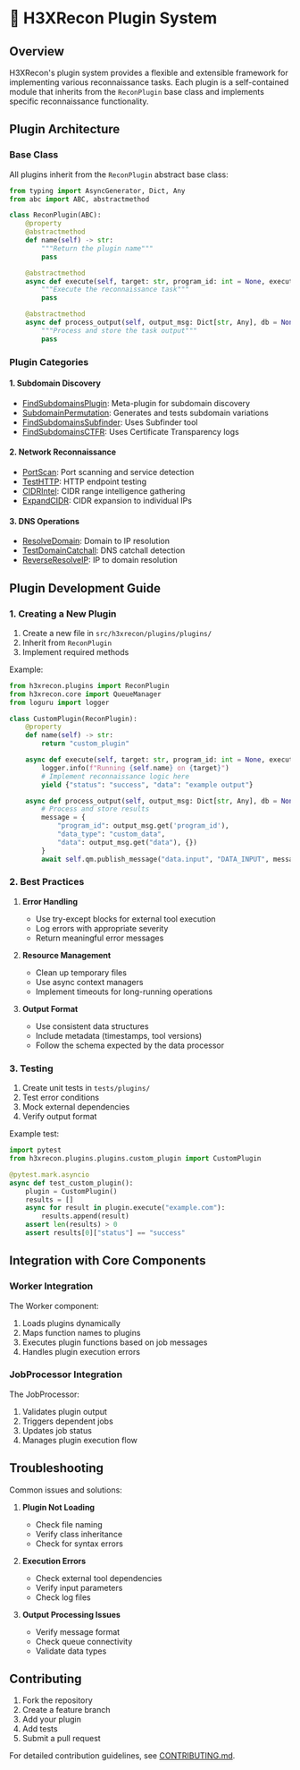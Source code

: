 # 🔌 H3XRecon Plugin System

## Overview

H3XRecon's plugin system provides a flexible and extensible framework for implementing various reconnaissance tasks. Each plugin is a self-contained module that inherits from the `ReconPlugin` base class and implements specific reconnaissance functionality.

## Plugin Architecture

### Base Class

All plugins inherit from the `ReconPlugin` abstract base class:

```python
from typing import AsyncGenerator, Dict, Any
from abc import ABC, abstractmethod

class ReconPlugin(ABC):
    @property
    @abstractmethod
    def name(self) -> str:
        """Return the plugin name"""
        pass

    @abstractmethod
    async def execute(self, target: str, program_id: int = None, execution_id: str = None) -> AsyncGenerator[Dict[str, Any], None]:
        """Execute the reconnaissance task"""
        pass

    @abstractmethod
    async def process_output(self, output_msg: Dict[str, Any], db = None) -> Dict[str, Any]:
        """Process and store the task output"""
        pass
```

### Plugin Categories

#### 1. Subdomain Discovery
- [FindSubdomainsPlugin](#findsubdomainsplugin): Meta-plugin for subdomain discovery
- [SubdomainPermutation](#subdomainpermutation): Generates and tests subdomain variations
- [FindSubdomainsSubfinder](#findsubdomainssubfinder): Uses Subfinder tool
- [FindSubdomainsCTFR](#findsubdomainsctfr): Uses Certificate Transparency logs

#### 2. Network Reconnaissance
- [PortScan](#portscan): Port scanning and service detection
- [TestHTTP](#testhttp): HTTP endpoint testing
- [CIDRIntel](#cidrintel): CIDR range intelligence gathering
- [ExpandCIDR](#expandcidr): CIDR expansion to individual IPs

#### 3. DNS Operations
- [ResolveDomain](#resolvedomain): Domain to IP resolution
- [TestDomainCatchall](#testdomaincatchall): DNS catchall detection
- [ReverseResolveIP](#reverseresolveip): IP to domain resolution

## Plugin Development Guide

### 1. Creating a New Plugin

1. Create a new file in `src/h3xrecon/plugins/plugins/`
2. Inherit from `ReconPlugin`
3. Implement required methods

Example:
```python
from h3xrecon.plugins import ReconPlugin
from h3xrecon.core import QueueManager
from loguru import logger

class CustomPlugin(ReconPlugin):
    @property
    def name(self) -> str:
        return "custom_plugin"

    async def execute(self, target: str, program_id: int = None, execution_id: str = None):
        logger.info(f"Running {self.name} on {target}")
        # Implement reconnaissance logic here
        yield {"status": "success", "data": "example output"}

    async def process_output(self, output_msg: Dict[str, Any], db = None):
        # Process and store results
        message = {
            "program_id": output_msg.get('program_id'),
            "data_type": "custom_data",
            "data": output_msg.get("data"), {})
        }
        await self.qm.publish_message("data.input", "DATA_INPUT", message)
```

### 2. Best Practices

1. **Error Handling**
   - Use try-except blocks for external tool execution
   - Log errors with appropriate severity
   - Return meaningful error messages

2. **Resource Management**
   - Clean up temporary files
   - Use async context managers
   - Implement timeouts for long-running operations

3. **Output Format**
   - Use consistent data structures
   - Include metadata (timestamps, tool versions)
   - Follow the schema expected by the data processor

### 3. Testing

1. Create unit tests in `tests/plugins/`
2. Test error conditions
3. Mock external dependencies
4. Verify output format

Example test:
```python
import pytest
from h3xrecon.plugins.plugins.custom_plugin import CustomPlugin

@pytest.mark.asyncio
async def test_custom_plugin():
    plugin = CustomPlugin()
    results = []
    async for result in plugin.execute("example.com"):
        results.append(result)
    assert len(results) > 0
    assert results[0]["status"] == "success"
```

## Integration with Core Components

### Worker Integration

The Worker component:
1. Loads plugins dynamically
2. Maps function names to plugins
3. Executes plugin functions based on job messages
4. Handles plugin execution errors

### JobProcessor Integration

The JobProcessor:
1. Validates plugin output
2. Triggers dependent jobs
3. Updates job status
4. Manages plugin execution flow

## Troubleshooting

Common issues and solutions:

1. **Plugin Not Loading**
   - Check file naming
   - Verify class inheritance
   - Check for syntax errors

2. **Execution Errors**
   - Check external tool dependencies
   - Verify input parameters
   - Check log files

3. **Output Processing Issues**
   - Verify message format
   - Check queue connectivity
   - Validate data types

## Contributing

1. Fork the repository
2. Create a feature branch
3. Add your plugin
4. Add tests
5. Submit a pull request

For detailed contribution guidelines, see [CONTRIBUTING.md](../../CONTRIBUTING.md).
